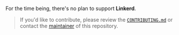 For the time being, there's no plan to support **Linkerd**.

> If you'd like to contribute, please review the [`CONTRIBUTING.md`](../docs/CONTRIBUTING.md) or contact the [maintainer](mailto:ryuzakyl@gmail.com) of this repository.
